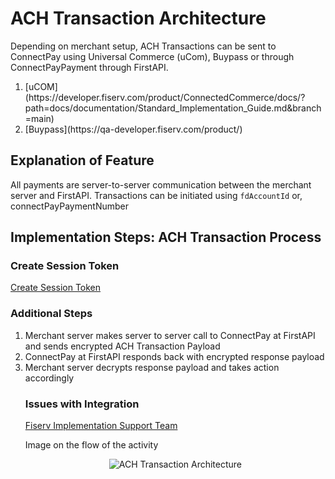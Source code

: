 # ACH Transaction Architecture
Depending on merchant setup, ACH Transactions can be sent to ConnectPay using Universal Commerce (uCom), Buypass or through ConnectPayPayment through FirstAPI.

<!-- theme: danger
*Note: Below is information on ConnectPayPayment through FirstAPI. For uCOM and Buypass, you will need to refer to the respective Implementation guide links below for setup*
-->
<ol>
<li>[uCOM](https://developer.fiserv.com/product/ConnectedCommerce/docs/?path=docs/documentation/Standard_Implementation_Guide.md&branch=main)</li>
<li>[Buypass](https://qa-developer.fiserv.com/product/)</li>
</ol>

## Explanation of Feature
All payments are server-to-server communication between the merchant server and FirstAPI. Transactions can be initiated using `fdAccountId` or, connectPayPaymentNumber

## Implementation Steps: ACH Transaction Process
### Create Session Token 
<p>

[Create Session Token](https://qa-developer.fiserv.com/product/ConnectPay/api/?type=post&path=/security/createsessiontoken&branch=develop&version=1.0.0)
</p>

### Additional Steps
<ol>
  <li>Merchant server makes server to server call to ConnectPay at FirstAPI and sends encrypted ACH Transaction Payload</li>
  <li>ConnectPay at FirstAPI responds back with encrypted response payload</li>
  <li>Merchant server decrypts response payload and takes action accordingly</li>

### Issues with Integration
[Fiserv Implementation Support Team](mailto:DL-GBL-VASDelivery@fiserv.com)
<p>Image on the flow of the activity</p>
<center><img src="https://raw.githubusercontent.com/Fiserv/connect-pay/develop/assets/images/ACH Transaction Arch.png" alt="ACH Transaction Architecture" class="center"></center>